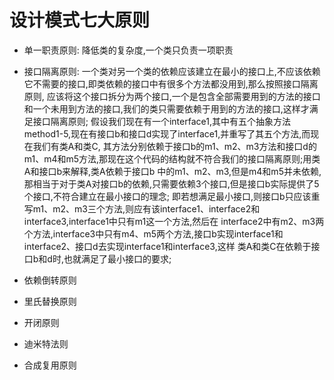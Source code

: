 # 设计模式七大原则
  - 单一职责原则: 降低类的复杂度,一个类只负责一项职责
  - 接口隔离原则: 一个类对另一个类的依赖应该建立在最小的接口上,不应该依赖它不需要的接口,即类依赖的接口中有很多个方法都没用到,那么按照接口隔离原则,
  应该将这个接口拆分为两个接口,一个是包含全部需要用到的方法的接口和一个未用到方法的接口,我们的类只需要依赖于用到的方法的接口,这样才满足接口隔离原则;
    假设我们现在有一个interface1,其中有五个抽象方法method1-5,现在有接口b和接口d实现了interface1,并重写了其五个方法,而现在我们有类A和类C,
  其方法分别依赖于接口b的m1、m2、m3方法和接口d的m1、m4和m5方法,那现在这个代码的结构就不符合我们的接口隔离原则;用类A和接口b来解释,类A依赖于接口b
  中的m1、m2、m3,但是m4和m5并未依赖,那相当于对于类A对接口b的依赖,只需要依赖3个接口,但是接口b实际提供了5个接口,不符合建立在最小接口的理念;
    即若想满足最小接口,则接口b只应该重写m1、m2、m3三个方法,则应有该interface1、interface2和interface3,interface1中只有m1这一个方法,然后在
  interface2中有m2、m3两个方法,interface3中只有m4、m5两个方法,接口b实现interface1和interface2、接口d去实现interface1和interface3,这样
  类A和类C在依赖于接口b和d时,也就满足了最小接口的要求;

  - 依赖倒转原则
  - 里氏替换原则
  - 开闭原则
  - 迪米特法则
  - 合成复用原则